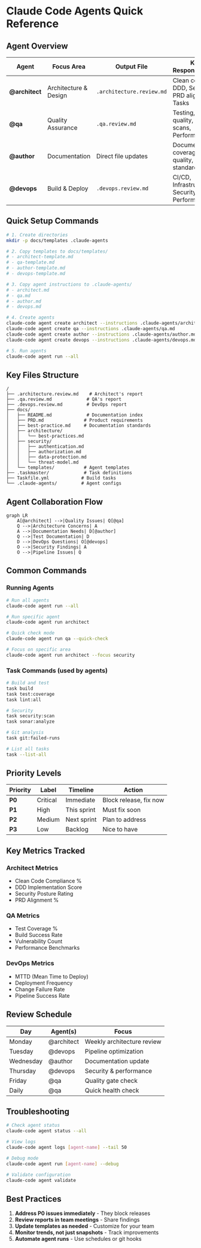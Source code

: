 # Claude Code Agents Quick Reference

## Agent Overview

| Agent          | Focus Area            | Output File               | Key Responsibilities                               |
| -------------- | --------------------- | ------------------------- | -------------------------------------------------- |
| **@architect** | Architecture & Design | `.architecture.review.md` | Clean code, DDD, Security, PRD alignment, Tasks    |
| **@qa**        | Quality Assurance     | `.qa.review.md`           | Testing, Code quality, Security scans, Performance |
| **@author**    | Documentation         | Direct file updates       | Documentation coverage, quality, standards         |
| **@devops**    | Build & Deploy        | `.devops.review.md`       | CI/CD, Infrastructure, Security, Performance       |

## Quick Setup Commands

```bash
# 1. Create directories
mkdir -p docs/templates .claude-agents

# 2. Copy templates to docs/templates/
# - architect-template.md
# - qa-template.md
# - author-template.md
# - devops-template.md

# 3. Copy agent instructions to .claude-agents/
# - architect.md
# - qa.md
# - author.md
# - devops.md

# 4. Create agents
claude-code agent create architect --instructions .claude-agents/architect.md
claude-code agent create qa --instructions .claude-agents/qa.md
claude-code agent create author --instructions .claude-agents/author.md
claude-code agent create devops --instructions .claude-agents/devops.md

# 5. Run agents
claude-code agent run --all
```

## Key Files Structure

```
/
├── .architecture.review.md    # Architect's report
├── .qa.review.md             # QA's report
├── .devops.review.md         # DevOps report
├── docs/
│   ├── README.md             # Documentation index
│   ├── PRD.md               # Product requirements
│   ├── best-practice.md     # Documentation standards
│   ├── architecture/
│   │   └── best-practices.md
│   ├── security/
│   │   ├── authentication.md
│   │   ├── authorization.md
│   │   ├── data-protection.md
│   │   └── threat-model.md
│   └── templates/           # Agent templates
├── .taskmaster/             # Task definitions
├── Taskfile.yml            # Build tasks
└── .claude-agents/         # Agent configs
```

## Agent Collaboration Flow

```mermaid
graph LR
    A[@architect] -->|Quality Issues| Q[@qa]
    Q -->|Architecture Concerns| A
    A -->|Documentation Needs| D[@author]
    Q -->|Test Documentation| D
    D -->|DevOps Questions| O[@devops]
    O -->|Security Findings| A
    O -->|Pipeline Issues| Q
```

## Common Commands

### Running Agents

```bash
# Run all agents
claude-code agent run --all

# Run specific agent
claude-code agent run architect

# Quick check mode
claude-code agent run qa --quick-check

# Focus on specific area
claude-code agent run architect --focus security
```

### Task Commands (used by agents)

```bash
# Build and test
task build
task test:coverage
task lint:all

# Security
task security:scan
task sonar:analyze

# Git analysis
task git:failed-runs

# List all tasks
task --list-all
```

## Priority Levels

| Priority | Label    | Timeline    | Action                 |
| -------- | -------- | ----------- | ---------------------- |
| **P0**   | Critical | Immediate   | Block release, fix now |
| **P1**   | High     | This sprint | Must fix soon          |
| **P2**   | Medium   | Next sprint | Plan to address        |
| **P3**   | Low      | Backlog     | Nice to have           |

## Key Metrics Tracked

### Architect Metrics

- Clean Code Compliance %
- DDD Implementation Score
- Security Posture Rating
- PRD Alignment %

### QA Metrics

- Test Coverage %
- Build Success Rate
- Vulnerability Count
- Performance Benchmarks

### DevOps Metrics

- MTTD (Mean Time to Deploy)
- Deployment Frequency
- Change Failure Rate
- Pipeline Success Rate

## Review Schedule

| Day       | Agent(s)   | Focus                      |
| --------- | ---------- | -------------------------- |
| Monday    | @architect | Weekly architecture review |
| Tuesday   | @devops    | Pipeline optimization      |
| Wednesday | @author    | Documentation update       |
| Thursday  | @devops    | Security & performance     |
| Friday    | @qa        | Quality gate check         |
| Daily     | @qa        | Quick health check         |

## Troubleshooting

```bash
# Check agent status
claude-code agent status --all

# View logs
claude-code agent logs [agent-name] --tail 50

# Debug mode
claude-code agent run [agent-name] --debug

# Validate configuration
claude-code agent validate
```

## Best Practices

1. **Address P0 issues immediately** - They block releases
2. **Review reports in team meetings** - Share findings
3. **Update templates as needed** - Customize for your team
4. **Monitor trends, not just snapshots** - Track improvements
5. **Automate agent runs** - Use schedules or git hooks
